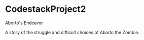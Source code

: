 # CodestackProject2
Aborto's Endeavor

A story of the struggle and difficult choices of Aborto the Zombie.
